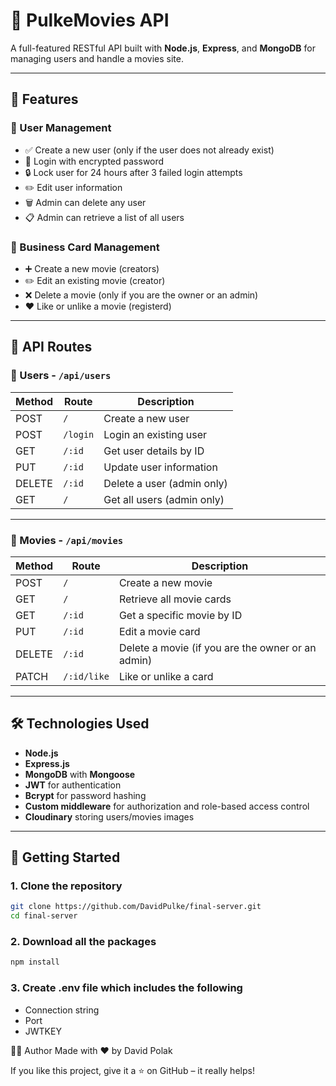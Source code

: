 # 📇 PulkeMovies API

A full-featured RESTful API built with **Node.js**, **Express**, and **MongoDB** for managing users and handle a movies site.

---

## 🚀 Features

### 👤 User Management

- ✅ Create a new user (only if the user does not already exist)
- 🔐 Login with encrypted password
- 🔒 Lock user for 24 hours after 3 failed login attempts
- ✏️ Edit user information
- 🗑️ Admin can delete any user
- 📋 Admin can retrieve a list of all users

### 💼 Business Card Management

- ➕ Create a new movie (creators)
- ✏️ Edit an existing movie (creator)
- ❌ Delete a movie (only if you are the owner or an admin)
- ❤️ Like or unlike a movie (registerd)

---

## 📁 API Routes

### 👤 Users - `/api/users`

| Method | Route              | Description                                      |
|--------|--------------------|--------------------------------------------------|
| POST   | `/`                | Create a new user                                |
| POST   | `/login`           | Login an existing user                           |
| GET    | `/:id`             | Get user details by ID                           |
| PUT    | `/:id`             | Update user information                          |
| DELETE | `/:id`             | Delete a user (admin only)                       |
| GET    | `/`                | Get all users (admin only)                       |

---

### 💼 Movies - `/api/movies`

| Method | Route                       | Description                                            |
|--------|-----------------------------|--------------------------------------------------------|
| POST   | `/`                         | Create a new movie                         |
| GET    | `/`                         | Retrieve all movie cards                           |
| GET    | `/:id`                      | Get a specific movie by ID                             |
| PUT    | `/:id`                      | Edit a movie card                                  |
| DELETE | `/:id`                      | Delete a movie (if you are the owner or an admin)      |
| PATCH  | `/:id/like`                 | Like or unlike a card                                 |

---

## 🛠️ Technologies Used

- **Node.js**
- **Express.js**
- **MongoDB** with **Mongoose**
- **JWT** for authentication
- **Bcrypt** for password hashing
- **Custom middleware** for authorization and role-based access control
- **Cloudinary** storing users/movies images

---

## 🔧 Getting Started

### 1. Clone the repository






```bash
git clone https://github.com/DavidPulke/final-server.git
cd final-server

```

### 2. Download all the packages

```bash
npm install 
```

### 3. Create .env file which includes the following

- Connection string 
- Port
- JWTKEY


🙋‍♂️ Author
Made with ❤️ by David Polak

If you like this project, give it a ⭐️ on GitHub – it really helps!

